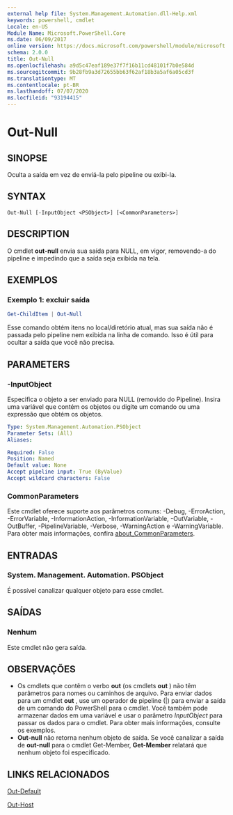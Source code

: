 ```yaml
---
external help file: System.Management.Automation.dll-Help.xml
keywords: powershell, cmdlet
Locale: en-US
Module Name: Microsoft.PowerShell.Core
ms.date: 06/09/2017
online version: https://docs.microsoft.com/powershell/module/microsoft.powershell.core/out-null?view=powershell-6&WT.mc_id=ps-gethelp
schema: 2.0.0
title: Out-Null
ms.openlocfilehash: a9d5c47eaf189e37f7f16b11cd48101f7b0e584d
ms.sourcegitcommit: 9b28fb9a3d72655bb63f62af18b3a5af6a05cd3f
ms.translationtype: MT
ms.contentlocale: pt-BR
ms.lasthandoff: 07/07/2020
ms.locfileid: "93194415"
---
```

# Out-Null

## SINOPSE
Oculta a saída em vez de enviá-la pelo pipeline ou exibi-la.

## SYNTAX

```
Out-Null [-InputObject <PSObject>] [<CommonParameters>]
```

## DESCRIPTION

O cmdlet **out-null** envia sua saída para NULL, em vigor, removendo-a do pipeline e impedindo que a saída seja exibida na tela.

## EXEMPLOS

### Exemplo 1: excluir saída

```powershell
Get-ChildItem | Out-Null
```

Esse comando obtém itens no local/diretório atual, mas sua saída não é passada pelo pipeline nem exibida na linha de comando.
Isso é útil para ocultar a saída que você não precisa.

## PARAMETERS

### -InputObject

Especifica o objeto a ser enviado para NULL (removido do Pipeline).
Insira uma variável que contém os objetos ou digite um comando ou uma expressão que obtém os objetos.

```yaml
Type: System.Management.Automation.PSObject
Parameter Sets: (All)
Aliases:

Required: False
Position: Named
Default value: None
Accept pipeline input: True (ByValue)
Accept wildcard characters: False
```

### CommonParameters

Este cmdlet oferece suporte aos parâmetros comuns: -Debug, -ErrorAction, -ErrorVariable, -InformationAction, -InformationVariable, -OutVariable, -OutBuffer, -PipelineVariable, -Verbose, -WarningAction e -WarningVariable. Para obter mais informações, confira [about_CommonParameters](https://go.microsoft.com/fwlink/?LinkID=113216).

## ENTRADAS

### System. Management. Automation. PSObject

É possível canalizar qualquer objeto para esse cmdlet.

## SAÍDAS

### Nenhum

Este cmdlet não gera saída.

## OBSERVAÇÕES

* Os cmdlets que contêm o verbo **out** (os cmdlets **out** ) não têm parâmetros para nomes ou caminhos de arquivo. Para enviar dados para um cmdlet **out** , use um operador de pipeline (|) para enviar a saída de um comando do PowerShell para o cmdlet. Você também pode armazenar dados em uma variável e usar o parâmetro *InputObject* para passar os dados para o cmdlet. Para obter mais informações, consulte os exemplos.
* **Out-null** não retorna nenhum objeto de saída. Se você canalizar a saída de **out-null** para o cmdlet Get-Member, **Get-Member** relatará que nenhum objeto foi especificado.

## LINKS RELACIONADOS

[Out-Default](Out-Default.md)

[Out-Host](Out-Host.md)
